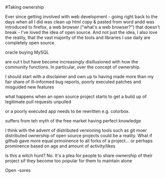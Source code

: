 #Taking ownership

Ever since getting involved with web development - going right back to the days when all I did was clean up html copy & pasted from word andd was introduced to firefox, a web browser ("what's a web browser?") that doesn't break - I've loved the idea of open source. And not just the idea, I also love the reality, that the vast majority of the tools and libraries I use daily are completely open source.

oracle buying MySQL


 are out t but have become increasingly disillusioned with how the community functions. In particular, over the concept of ownership.

I should start with a disclaimer and own up to having made more than my fair share of ill-informed bug reports, poorly executed patches and misguided new features

what happens when an open source project starts to get a build up of legitimate pull requests unpulled

or a poorly executed app needs to be rewritten e.g. colorbox.

suffers from teh myth of the free market having perfect knowledge

I think with the advent of distributed versioning tools such as git moer distributed ownership of open source projects could be a reality. What if github gave more equal prmoinence to all forks of a project... or perhaps prominence based on age and amount of activity/likes

Is this a witch hunt? No. It's a plea for people to share ownership of their project sif they become too popular for them to maintain alone

Open -sores